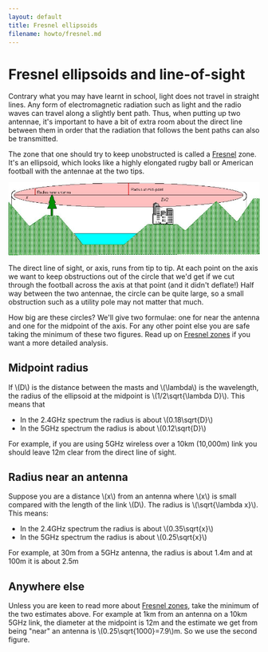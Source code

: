```yaml
---
layout: default
title: Fresnel ellipsoids
filename: howto/fresnel.md
---
```

Fresnel ellipsoids and line-of-sight
====================================
Contrary what you may have learnt in school, light does not travel in
straight lines. Any form of electromagnetic radiation such as light
and the radio waves can travel along a slightly bent path. Thus, when
putting up two antennae, it's important to have a bit of extra room about the direct line between them in order that the radiation that follows the
bent paths can also be transmitted.

The zone that one should try to keep unobstructed is called a [Fresnel]
zone. It's an ellipsoid, which looks like a highly elongated rugby
ball or American football with the antennae at the two tips. 


<div class="image-float-center">
    <img src="/media/fresnel.jpg" width="600" alt="Fresnel picture"/><br/>
</div>

The direct line of sight, or axis, runs from tip to tip. At each point
on the axis we want to keep obstructions out of the circle that we'd
get if we cut through the football across the axis at that point (and
it didn't deflate!) Half way between the two antennae, the circle can
be quite large, so a small obstruction such as a utility pole may not
matter that much.

How big are these circles?  We'll give two formulae: one for near the
antenna and one for the midpoint of the axis.  For any other point else you are
safe taking the minimum of these two figures.  Read up on [Fresnel
zones] if you want a more detailed analysis.



Midpoint radius
---------------
If \\(D\\) is the distance between the masts and \\(\lambda\\) is the
wavelength, the radius of the ellipsoid at the midpoint is
\\(1/2\sqrt{\lambda D}\\). This means that


* In the 2.4GHz spectrum the radius is about \\(0.18\sqrt{D}\\)
* In the 5GHz spectrum the radius is about \\(0.12\sqrt{D}\\)

For example, if you are using 5GHz wireless over a 10km (10,000m) link
you should leave 12m clear from the direct line of sight.

Radius near an antenna
----------------------

Suppose you are a distance \\(x\\) from an antenna where \\(x\\) is
small compared with the length of the link \\(D\\).  The radius is
\\(\sqrt{\lambda x}\\).  This means:


* In the 2.4GHz spectrum the radius is about \\(0.35\sqrt{x}\\)
* In the 5GHz spectrum the radius is about \\(0.25\sqrt{x}\\)

For example, at 30m from a 5GHz antenna, the radius is about 1.4m and
at 100m it is about 2.5m

Anywhere else
-------------
Unless you are keen to read more about [Fresnel zones], take the
minimum of the two estimates above.  For example at 1km from an
antenna on a 10km 5GHz link, the diameter at the midpoint is 12m and
the estimate we get from being "near" an antenna is
\\(0.25\sqrt{1000}=7.9\\)m.  So we use the second figure.



[Fresnel]: http://en.wikipedia.org/wiki/Augustin-Jean_Fresnel
[Fresnel zones]: http://en.wikipedia.org/wiki/Fresnel_zone


